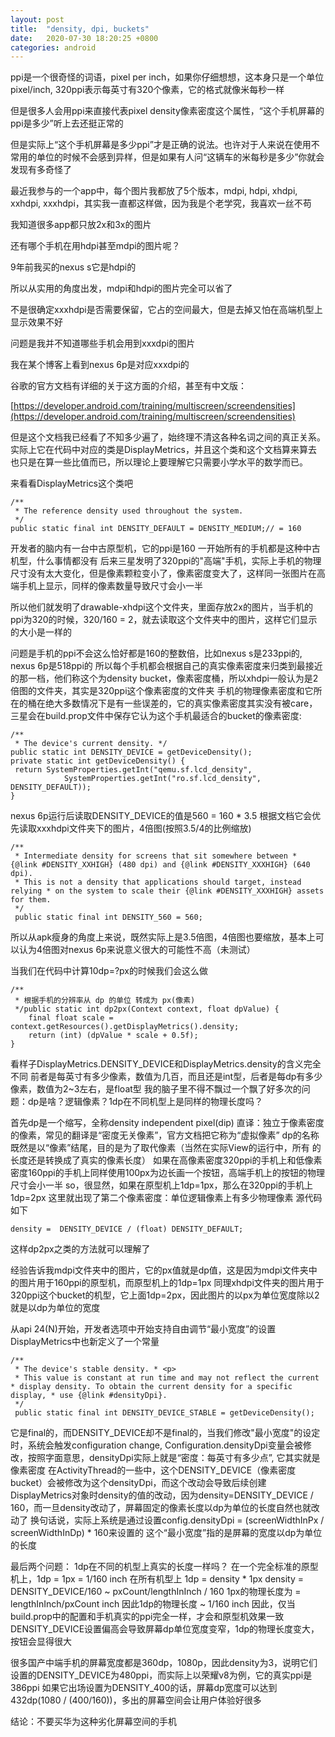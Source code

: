 ```yaml
---
layout: post
title:  "density, dpi, buckets"
date:   2020-07-30 18:20:25 +0800
categories: android
---
```

ppi是一个很奇怪的词语，pixel per inch，如果你仔细想想，这本身只是一个单位pixel/inch, 320ppi表示每英寸有320个像素，它的格式就像米每秒一样

但是很多人会用ppi来直接代表pixel density像素密度这个属性，“这个手机屏幕的ppi是多少”听上去还挺正常的

但是实际上“这个手机屏幕是多少ppi”才是正确的说法。也许对于人来说在使用不常用的单位的时候不会感到异样，但是如果有人问“这辆车的米每秒是多少”你就会发现有多奇怪了

  

最近我参与的一个app中，每个图片我都放了5个版本，mdpi, hdpi, xhdpi, xxhdpi, xxxhdpi，其实我一直都这样做，因为我是个老学究，我喜欢一丝不苟

我知道很多app都只放2x和3x的图片

还有哪个手机在用hdpi甚至mdpi的图片呢？

9年前我买的nexus s它是hdpi的

所以从实用的角度出发，mdpi和hdpi的图片完全可以省了

不是很确定xxxhdpi是否需要保留，它占的空间最大，但是去掉又怕在高端机型上显示效果不好

  

问题是我并不知道哪些手机会用到xxxdpi的图片

我在某个博客上看到nexus 6p是对应xxxdpi的

  

谷歌的官方文档有详细的关于这方面的介绍，甚至有中文版：

[https://developer.android.com/training/multiscreen/screendensities](https://developer.android.com/training/multiscreen/screendensities)

但是这个文档我已经看了不知多少遍了，始终理不清这各种名词之间的真正关系。实际上它在代码中对应的类是DisplayMetrics，并且这个类和这个文档算来算去
也只是在算一些比值而已，所以理论上要理解它只需要小学水平的数学而已。

  

来看看DisplayMetrics这个类吧

    /**  
     * The reference density used throughout the system. 
     */
    public static final int DENSITY_DEFAULT = DENSITY_MEDIUM;// = 160

开发者的脑内有一台中古原型机，它的ppi是160
一开始所有的手机都是这种中古机型，什么事情都没有
后来三星发明了320ppi的"高端"手机，实际上手机的物理尺寸没有太大变化，但是像素颗粒变小了，像素密度变大了，这样同一张图片在高端手机上显示，同样的像素数量导致尺寸会小一半

所以他们就发明了drawable-xhdpi这个文件夹，里面存放2x的图片，当手机的ppi为320的时候，320/160 = 2，就去读取这个文件夹中的图片，这样它们显示的大小是一样的

问题是手机的ppi不会这么恰好都是160的整数倍，比如nexus s是233ppi的, nexus 6p是518ppi的
所以每个手机都会根据自己的真实像素密度来归类到最接近的那一档，他们称这个为density bucket，像素密度桶，所以xhdpi一般认为是2倍图的文件夹，其实是320ppi这个像素密度的文件夹
手机的物理像素密度和它所在的桶在绝大多数情况下是有一些误差的，它的真实像素密度其实没有被care，三星会在build.prop文件中保存它认为这个手机最适合的bucket的像素密度:

    /**  
     * The device's current density. */
    public static int DENSITY_DEVICE = getDeviceDensity();
    private static int getDeviceDensity() {  
	 return SystemProperties.getInt("qemu.sf.lcd_density",  
	            SystemProperties.getInt("ro.sf.lcd_density", DENSITY_DEFAULT));  
	}

nexus  6p运行后读取DENSITY_DEVICE的值是560 = 160 * 3.5
根据文档它会优先读取xxxhdpi文件夹下的图片，4倍图(按照3.5/4的比例缩放)

    /**  
     * Intermediate density for screens that sit somewhere between * {@link #DENSITY_XXHIGH} (480 dpi) and {@link #DENSITY_XXXHIGH} (640 dpi).  
     * This is not a density that applications should target, instead relying * on the system to scale their {@link #DENSITY_XXXHIGH} assets for them.  
     */
     public static final int DENSITY_560 = 560;

所以从apk瘦身的角度上来说，既然实际上是3.5倍图，4倍图也要缩放，基本上可以认为4倍图对nexus 6p来说意义很大的可能性不高（未测试）

当我们在代码中计算10dp=?px的时候我们会这么做

    /**  
     * 根据手机的分辨率从 dp 的单位 转成为 px(像素)  
     */public static int dp2px(Context context, float dpValue) {  
        final float scale = context.getResources().getDisplayMetrics().density;  
        return (int) (dpValue * scale + 0.5f);  
    }

看样子DisplayMetrics.DENSITY_DEVICE和DisplayMetrics.density的含义完全不同
前者是每英寸有多少像素，数值为几百，而且还是int型，后者是每dp有多少像素，数值为2~3左右，是float型
我的脑子里不得不飘过一个飘了好多次的问题：dp是啥？逻辑像素？1dp在不同机型上是同样的物理长度吗？

首先dp是一个缩写，全称density independent pixel(dip)
直译：独立于像素密度的像素，常见的翻译是“密度无关像素”，官方文档把它称为“虚拟像素”
dp的名称既然是以“像素”结尾，目的是为了取代像素（当然在实际View的运行中，所有 的长度还是转换成了真实的像素长度）
如果在高像素密度320ppi的手机上和低像素密度160ppi的手机上同样使用100px为边长画一个按钮，高端手机上的按钮的物理尺寸会小一半
so，很显然，如果在原型机上1dp=1px，那么在320ppi的手机上1dp=2px
这里就出现了第二个像素密度：单位逻辑像素上有多少物理像素
源代码如下

    density =  DENSITY_DEVICE / (float) DENSITY_DEFAULT;

这样dp2px之类的方法就可以理解了

经验告诉我mdpi文件夹中的图片，它的px值就是dp值，这是因为mdpi文件夹中的图片用于160ppi的原型机，而原型机上的1dp=1px
同理xhdpi文件夹的图片用于320ppi这个bucket的机型，它上面1dp=2px，因此图片的以px为单位宽度除以2就是以dp为单位的宽度

从api 24(N)开始，开发者选项中开始支持自由调节“最小宽度”的设置
DisplayMetrics中也新定义了一个常量

    /**  
     * The device's stable density. * <p>  
     * This value is constant at run time and may not reflect the current * display density. To obtain the current density for a specific display, * use {@link #densityDpi}.  
     */
     public static final int DENSITY_DEVICE_STABLE = getDeviceDensity();

它是final的，而DENSITY_DEVICE却不是final的，当我们修改"最小宽度"的设定时，系统会触发configuration change, Configuration.densityDpi变量会被修改，按照字面意思，densityDpi实际上就是“密度：每英寸有多少点”, 它其实就是像素密度
在ActivityThread的一些中，这个DENSITY_DEVICE（像素密度bucket）会被修改为这个densityDpi，而这个改动会导致后续创建DisplayMetrics对象时density的值的改动，因为density=DENSITY_DEVICE / 160，而一旦density改动了，屏幕固定的像素长度以dp为单位的长度自然也就改动了
换句话说，实际上系统是通过设置config.densityDpi = (screenWidthInPx / screenWidthInDp) * 160来设置的
这个“最小宽度”指的是屏幕的宽度以dp为单位的长度

最后两个问题：
1dp在不同的机型上真实的长度一样吗？
在一个完全标准的原型机上，1dp = 1px = 1/160 inch
在所有机型上
1dp = density * 1px
density = DENSITY_DEVICE/160 ~ pxCount/lengthInInch / 160
1px的物理长度为 = lengthInInch/pxCount inch
因此1dp的物理长度 ~ 1/160 inch
因此，仅当build.prop中的配置和手机真实的ppi完全一样，才会和原型机效果一致
DENSITY_DEVICE设置偏高会导致屏幕dp单位宽度变窄，1dp的物理长度变大，按钮会显得很大

很多国产中端手机的屏幕宽度都是360dp，1080p，因此density为3，说明它们设置的DENSITY_DEVICE为480ppi，而实际上以荣耀v8为例，它的真实ppi是386ppi
如果它出场设置为DENSITY_400的话，屏幕dp宽度可以达到432dp(1080 / (400/160))，多出的屏幕空间会让用户体验好很多

结论：不要买华为这种劣化屏幕空间的手机